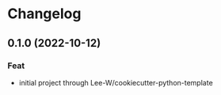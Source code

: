 # Changelog

## 0.1.0 (2022-10-12)

### Feat

- initial project through Lee-W/cookiecutter-python-template
